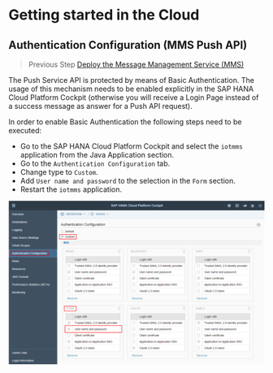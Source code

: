 # Getting started in the Cloud

## Authentication Configuration (MMS Push API)

>Previous Step [Deploy the Message Management Service (MMS)](../mms)

The Push Service API is protected by means of Basic Authentication. 
The usage of this mechanism needs to be enabled explicitly in the SAP HANA Cloud Platform Cockpit (otherwise you will receive a Login Page instead of a success message as answer for a Push API request).

In order to enable Basic Authentication the following steps need to be executed:
* Go to the SAP HANA Cloud Platform Cockpit and select the ```iotmms``` application from the Java Application section.
* Go to the ```Authentication Configuration``` tab.
* Change type to ```Custom```.
* Add ```User name and password``` to the selection in the ```Form``` section.
* Restart the ```iotmms``` application.

![Authentication Configuration](../../../images/mms_authentication_configuration.png)